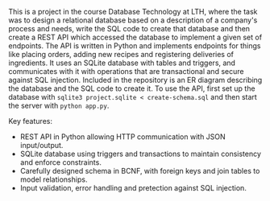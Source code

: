 This is a project in the course Database Technology at LTH, where the task was to design a relational database based on a description of a company's process and needs, write the SQL code to create that database and then create a REST API which accessed the database to implement a given set of endpoints. The API is written in Python and implements endpoints for things like placing orders, adding new recipes and registering deliveries of ingredients. It uses an SQLite database with tables and triggers, and communicates with it with operations that are transactional and secure against SQL injection. Included in the repository is an ER diagram describing the database and the SQL code to create it. To use the API, first set up the database with ```sqlite3 project.sqlite < create-schema.sql``` and then start the server with ```python app.py```.

Key features:
- REST API in Python allowing HTTP communication with JSON input/output.
- SQLite database using triggers and transactions to maintain consistency and enforce constraints.
- Carefully designed schema in BCNF, with foreign keys and join tables to model relationships.
- Input validation, error handling and pretection against SQL injection.
